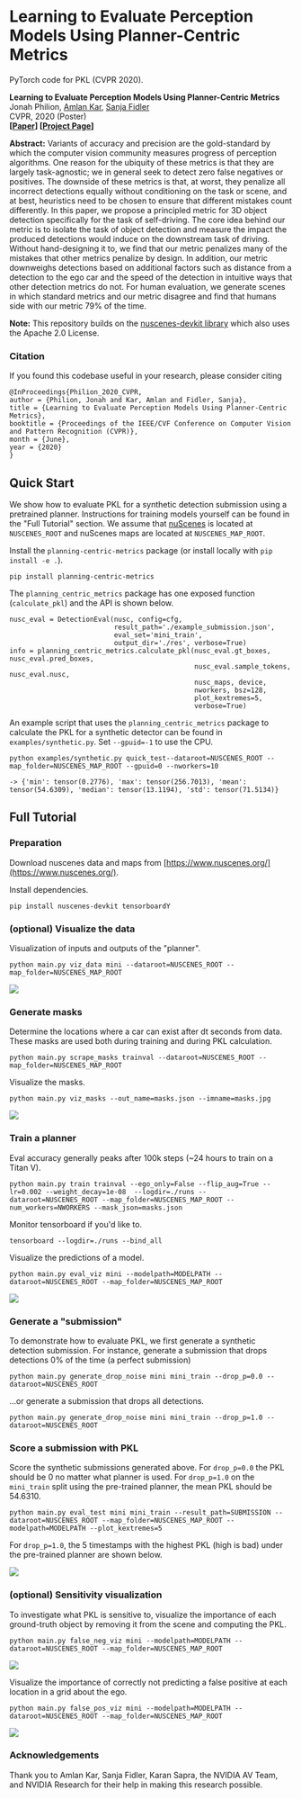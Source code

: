 # Learning to Evaluate Perception Models Using Planner-Centric Metrics

PyTorch code for PKL (CVPR 2020).

**Learning to Evaluate Perception Models Using Planner-Centric Metrics**  
Jonah Philion, [Amlan Kar](http://www.cs.toronto.edu/~amlan/), [Sanja Fidler](http://www.cs.toronto.edu/~fidler/)\
CVPR, 2020 (Poster)\
**[[Paper](https://arxiv.org/abs/2004.08745)] [[Project Page](https://nv-tlabs.github.io/detection-relevance/)]**

**Abstract:**
Variants of accuracy and precision are the gold-standard by which the computer vision community measures progress of perception algorithms. One reason for the ubiquity of these metrics is that they are largely task-agnostic; we in general seek to detect zero false negatives or positives. The downside of these metrics is that, at worst, they penalize all incorrect detections equally without conditioning on the task or scene, and at best, heuristics need to be chosen to ensure that different mistakes count differently. In this paper, we propose a principled metric for 3D object detection specifically for the task of self-driving. The core idea behind our metric is to isolate the task of object detection and measure the impact the produced detections would induce on the downstream task of driving. Without hand-designing it to, we find that our metric penalizes many of the mistakes that other metrics penalize by design. In addition, our metric downweighs detections based on additional factors such as distance from a detection to the ego car and the speed of the detection in intuitive ways that other detection metrics do not. For human evaluation, we generate scenes in which standard metrics and our metric disagree and find that humans side with our metric 79% of the time.

**Note:** This repository builds on the [nuscenes-devkit library](https://github.com/nutonomy/nuscenes-devkit/blob/master/LICENSE.txt) which also uses the Apache 2.0 License.

### Citation
If you found this codebase useful in your research, please consider citing
```
@InProceedings{Philion_2020_CVPR,
author = {Philion, Jonah and Kar, Amlan and Fidler, Sanja},
title = {Learning to Evaluate Perception Models Using Planner-Centric Metrics},
booktitle = {Proceedings of the IEEE/CVF Conference on Computer Vision and Pattern Recognition (CVPR)},
month = {June},
year = {2020}
}
```

## Quick Start

We show how to evaluate PKL for a synthetic detection submission using a pretrained planner. Instructions for training models yourself can be found in the "Full Tutorial" section. We assume that [nuScenes](https://www.nuscenes.org/download) is located at `NUSCENES_ROOT` and nuScenes maps are located at `NUSCENES_MAP_ROOT`.

Install the `planning-centric-metrics` package (or install locally with `pip install -e .`).

```
pip install planning-centric-metrics
```

The `planning_centric_metrics` package has one exposed function (`calculate_pkl`) and the API is shown below.

```
nusc_eval = DetectionEval(nusc, config=cfg,
                          result_path='./example_submission.json',
                          eval_set='mini_train',
                          output_dir='./res', verbose=True)
info = planning_centric_metrics.calculate_pkl(nusc_eval.gt_boxes, nusc_eval.pred_boxes,
                                              nusc_eval.sample_tokens, nusc_eval.nusc,
                                              nusc_maps, device,
                                              nworkers, bsz=128,
                                              plot_kextremes=5,
                                              verbose=True)
```
An example script that uses the `planning_centric_metrics` package to calculate the PKL for a synthetic detector can be found in `examples/synthetic.py`. Set `--gpuid=-1` to use the CPU.
```
python examples/synthetic.py quick_test--dataroot=NUSCENES_ROOT --map_folder=NUSCENES_MAP_ROOT --gpuid=0 --nworkers=10

-> {'min': tensor(0.2776), 'max': tensor(256.7013), 'mean': tensor(54.6309), 'median': tensor(13.1194), 'std': tensor(71.5134)}
```

## Full Tutorial

### Preparation
Download nuscenes data and maps from [https://www.nuscenes.org/](https://www.nuscenes.org/).

Install dependencies.

```
pip install nuscenes-devkit tensorboardY
```

### (optional) Visualize the data
Visualization of inputs and outputs of the "planner".

```
python main.py viz_data mini --dataroot=NUSCENES_ROOT --map_folder=NUSCENES_MAP_ROOT
```

<img src="./imgs/check.gif">

### Generate masks
Determine the locations where a car can exist after dt seconds from data. These masks are used both during training and during PKL calculation.

```
python main.py scrape_masks trainval --dataroot=NUSCENES_ROOT --map_folder=NUSCENES_MAP_ROOT
```

Visualize the masks.

```
python main.py viz_masks --out_name=masks.json --imname=masks.jpg
```
<img src="./imgs/masks.jpg">

### Train a planner
Eval accuracy generally peaks after 100k steps (~24 hours to train on a Titan V).

```
python main.py train trainval --ego_only=False --flip_aug=True --lr=0.002 --weight_decay=1e-08  --logdir=./runs --dataroot=NUSCENES_ROOT --map_folder=NUSCENES_MAP_ROOT --num_workers=NWORKERS --mask_json=masks.json
```
Monitor tensorboard if you'd like to.

```
tensorboard --logdir=./runs --bind_all
```
Visualize the predictions of a model.

```
python main.py eval_viz mini --modelpath=MODELPATH --dataroot=NUSCENES_ROOT --map_folder=NUSCENES_MAP_ROOT
```
<img src="./imgs/val.gif">

### Generate a "submission"
To demonstrate how to evaluate PKL, we first generate a synthetic detection submission. For instance, generate a submission that drops detections 0% of the time (a perfect submission)

```
python main.py generate_drop_noise mini mini_train --drop_p=0.0 --dataroot=NUSCENES_ROOT
```

...or generate a submission that drops all detections.

```
python main.py generate_drop_noise mini mini_train --drop_p=1.0 --dataroot=NUSCENES_ROOT
```

### Score a submission with PKL
Score the synthetic submissions generated above. For `drop_p=0.0` the PKL should be 0 no matter what planner is used. For `drop_p=1.0` on the `mini_train` split using the pre-trained planner, the mean PKL should be 54.6310.

```
python main.py eval_test mini mini_train --result_path=SUBMISSION --dataroot=NUSCENES_ROOT --map_folder=NUSCENES_MAP_ROOT --modelpath=MODELPATH --plot_kextremes=5
```

For `drop_p=1.0`, the 5 timestamps with the highest PKL (high is bad) under the pre-trained planner are shown below.

<img src="./imgs/worst.gif">

### (optional) Sensitivity visualization
To investigate what PKL is sensitive to, visualize the importance of each ground-truth object by removing it from the scene and computing the PKL.

```
python main.py false_neg_viz mini --modelpath=MODELPATH --dataroot=NUSCENES_ROOT --map_folder=NUSCENES_MAP_ROOT
```

<img src="./imgs/fneg.gif">

Visualize the importance of correctly not predicting a false positive at each location in a grid about the ego.

```
python main.py false_pos_viz mini --modelpath=MODELPATH --dataroot=NUSCENES_ROOT --map_folder=NUSCENES_MAP_ROOT
```

<img src="./imgs/fpos.gif">

### Acknowledgements
Thank you to Amlan Kar, Sanja Fidler, Karan Sapra, the NVIDIA AV Team, and NVIDIA Research for their help in making this research possible.
